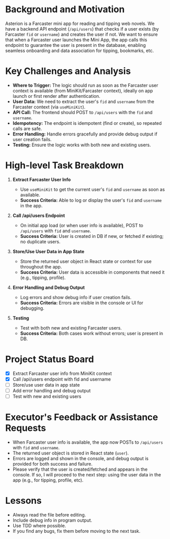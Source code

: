 # Background and Motivation

Asterion is a Farcaster mini app for reading and tipping web novels. We have a backend API endpoint (`/api/users`) that checks if a user exists (by Farcaster `fid` or `username`) and creates the user if not. We want to ensure that when a Farcaster user launches the Mini App, the app calls this endpoint to guarantee the user is present in the database, enabling seamless onboarding and data association for tipping, bookmarks, etc.

# Key Challenges and Analysis

- **Where to Trigger:** The logic should run as soon as the Farcaster user context is available (from MiniKit/Farcaster context), ideally on app launch or first render after authentication.
- **User Data:** We need to extract the user's `fid` and `username` from the Farcaster context (via `useMiniKit`).
- **API Call:** The frontend should POST to `/api/users` with the `fid` and `username`.
- **Idempotency:** The endpoint is idempotent (find or create), so repeated calls are safe.
- **Error Handling:** Handle errors gracefully and provide debug output if user creation fails.
- **Testing:** Ensure the logic works with both new and existing users.

# High-level Task Breakdown

1. **Extract Farcaster User Info**

   - Use `useMiniKit` to get the current user's `fid` and `username` as soon as available.
   - **Success Criteria:** Able to log or display the user's `fid` and `username` in the app.

2. **Call /api/users Endpoint**

   - On initial app load (or when user info is available), POST to `/api/users` with `fid` and `username`.
   - **Success Criteria:** User is created in DB if new, or fetched if existing; no duplicate users.

3. **Store/Use User Data in App State**

   - Store the returned user object in React state or context for use throughout the app.
   - **Success Criteria:** User data is accessible in components that need it (e.g., tipping, profile).

4. **Error Handling and Debug Output**

   - Log errors and show debug info if user creation fails.
   - **Success Criteria:** Errors are visible in the console or UI for debugging.

5. **Testing**
   - Test with both new and existing Farcaster users.
   - **Success Criteria:** Both cases work without errors; user is present in DB.

# Project Status Board

- [x] Extract Farcaster user info from MiniKit context
- [x] Call /api/users endpoint with fid and username
- [ ] Store/use user data in app state
- [ ] Add error handling and debug output
- [ ] Test with new and existing users

# Executor's Feedback or Assistance Requests

- When Farcaster user info is available, the app now POSTs to `/api/users` with `fid` and `username`.
- The returned user object is stored in React state (`user`).
- Errors are logged and shown in the console, and debug output is provided for both success and failure.
- Please verify that the user is created/fetched and appears in the console. If so, I will proceed to the next step: using the user data in the app (e.g., for tipping, profile, etc).

# Lessons

- Always read the file before editing.
- Include debug info in program output.
- Use TDD where possible.
- If you find any bugs, fix them before moving to the next task.
